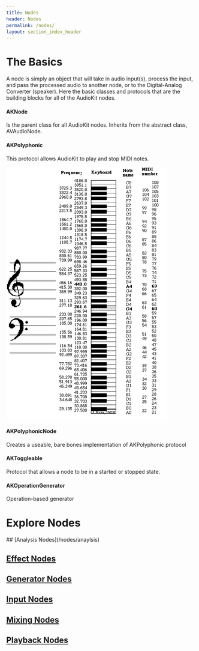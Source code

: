 ```yaml
---
title: Nodes
header: Nodes
permalink: /nodes/
layout: section_index_header
---
```

<h1 class="center">The Basics</h1>
A node is simply an object that will take in audio input(s), process the input, and pass the processed audio to another node, or to the Digital-Analog Converter (speaker). Here the basic classes and protocols that are the building blocks for all of the AudioKit nodes. 

#### AKNode
Is the parent class for all AudioKit nodes. Inherits from the abstract class, AVAudioNode.

#### AKPolyphonic
This protocol allows AudioKit to play and stop MIDI notes.

<img src="/Common/Nodes/midi-notes.GIF" alt="">

#### AKPolyphonicNode
Creates a useable, bare bones implementation of AKPolyphonic protocol

#### AKToggleable
Protocol that allows a node to be in a started or stopped state.

#### AKOperationGenerator
Operation-based generator

<h1 class="center">Explore Nodes</h1>
## [Analysis Nodes](/nodes/anaylsis)

## [Effect Nodes](/nodes/effects)

## [Generator Nodes](/nodes/generators)

## [Input Nodes](/nodes/inputs)

## [Mixing Nodes](/nodes/mixing)

## [Playback Nodes](/nodes/playback)









